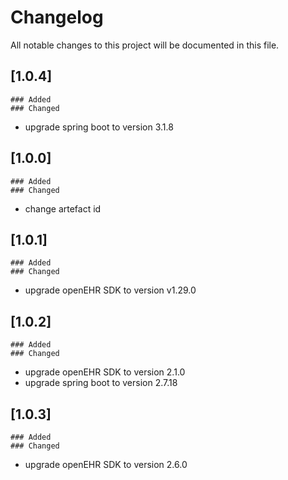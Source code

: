 # Changelog
All notable changes to this project will be documented in this file.
##  [1.0.4]
    ### Added
    ### Changed
- upgrade spring boot to version 3.1.8

## [1.0.0]
    ### Added
    ### Changed    
- change artefact id 
## [1.0.1]
    ### Added
    ### Changed
- upgrade openEHR SDK to version v1.29.0
## [1.0.2]
    ### Added
    ### Changed
- upgrade openEHR SDK to version 2.1.0
- upgrade spring boot to version 2.7.18
## [1.0.3]
    ### Added
    ### Changed
- upgrade openEHR SDK to version 2.6.0